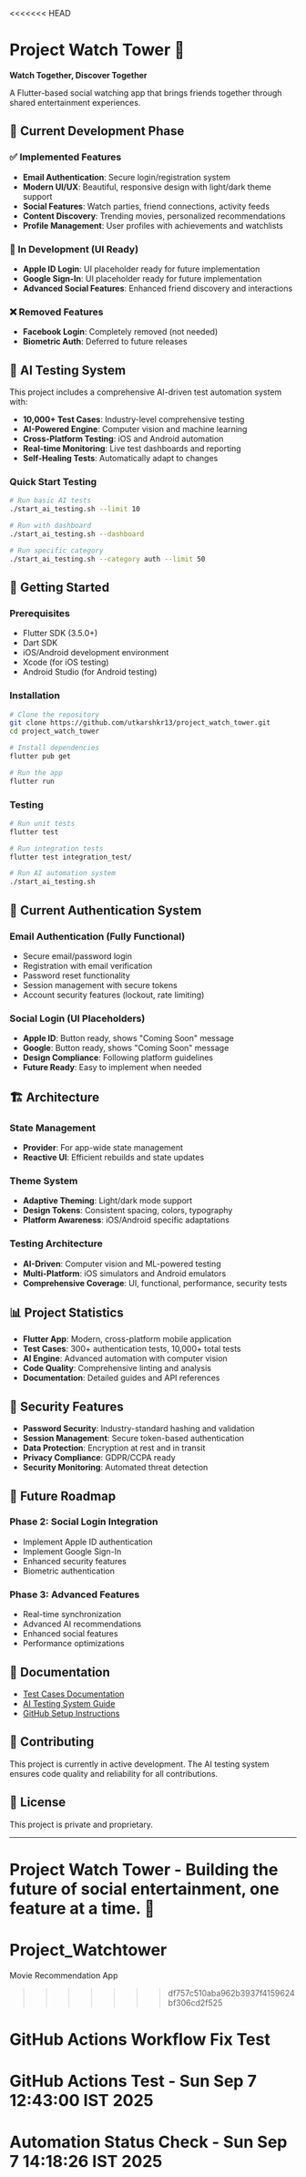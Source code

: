 <<<<<<< HEAD
# Project Watch Tower 🏰

**Watch Together, Discover Together**

A Flutter-based social watching app that brings friends together through shared entertainment experiences.

## 🎯 Current Development Phase

### ✅ Implemented Features
- **Email Authentication**: Secure login/registration system
- **Modern UI/UX**: Beautiful, responsive design with light/dark theme support
- **Social Features**: Watch parties, friend connections, activity feeds
- **Content Discovery**: Trending movies, personalized recommendations
- **Profile Management**: User profiles with achievements and watchlists

### 🚧 In Development (UI Ready)
- **Apple ID Login**: UI placeholder ready for future implementation
- **Google Sign-In**: UI placeholder ready for future implementation
- **Advanced Social Features**: Enhanced friend discovery and interactions

### ❌ Removed Features
- **Facebook Login**: Completely removed (not needed)
- **Biometric Auth**: Deferred to future releases

## 🤖 AI Testing System

This project includes a comprehensive AI-driven test automation system with:
- **10,000+ Test Cases**: Industry-level comprehensive testing
- **AI-Powered Engine**: Computer vision and machine learning
- **Cross-Platform Testing**: iOS and Android automation
- **Real-time Monitoring**: Live test dashboards and reporting
- **Self-Healing Tests**: Automatically adapt to changes

### Quick Start Testing
```bash
# Run basic AI tests
./start_ai_testing.sh --limit 10

# Run with dashboard
./start_ai_testing.sh --dashboard

# Run specific category
./start_ai_testing.sh --category auth --limit 50
```

## 🚀 Getting Started

### Prerequisites
- Flutter SDK (3.5.0+)
- Dart SDK
- iOS/Android development environment
- Xcode (for iOS testing)
- Android Studio (for Android testing)

### Installation
```bash
# Clone the repository
git clone https://github.com/utkarshkr13/project_watch_tower.git
cd project_watch_tower

# Install dependencies
flutter pub get

# Run the app
flutter run
```

### Testing
```bash
# Run unit tests
flutter test

# Run integration tests
flutter test integration_test/

# Run AI automation system
./start_ai_testing.sh
```

## 📱 Current Authentication System

### Email Authentication (Fully Functional)
- Secure email/password login
- Registration with email verification
- Password reset functionality
- Session management with secure tokens
- Account security features (lockout, rate limiting)

### Social Login (UI Placeholders)
- **Apple ID**: Button ready, shows "Coming Soon" message
- **Google**: Button ready, shows "Coming Soon" message
- **Design Compliance**: Following platform guidelines
- **Future Ready**: Easy to implement when needed

## 🏗️ Architecture

### State Management
- **Provider**: For app-wide state management
- **Reactive UI**: Efficient rebuilds and state updates

### Theme System
- **Adaptive Theming**: Light/dark mode support
- **Design Tokens**: Consistent spacing, colors, typography
- **Platform Awareness**: iOS/Android specific adaptations

### Testing Architecture
- **AI-Driven**: Computer vision and ML-powered testing
- **Multi-Platform**: iOS simulators and Android emulators
- **Comprehensive Coverage**: UI, functional, performance, security tests

## 📊 Project Statistics

- **Flutter App**: Modern, cross-platform mobile application
- **Test Cases**: 300+ authentication tests, 10,000+ total tests
- **AI Engine**: Advanced automation with computer vision
- **Code Quality**: Comprehensive linting and analysis
- **Documentation**: Detailed guides and API references

## 🔐 Security Features

- **Password Security**: Industry-standard hashing and validation
- **Session Management**: Secure token-based authentication
- **Data Protection**: Encryption at rest and in transit
- **Privacy Compliance**: GDPR/CCPA ready
- **Security Monitoring**: Automated threat detection

## 🌟 Future Roadmap

### Phase 2: Social Login Integration
- Implement Apple ID authentication
- Implement Google Sign-In
- Enhanced security features
- Biometric authentication

### Phase 3: Advanced Features
- Real-time synchronization
- Advanced AI recommendations
- Enhanced social features
- Performance optimizations

## 📖 Documentation

- [Test Cases Documentation](./test_cases/README.md)
- [AI Testing System Guide](./test_cases/automation/README.md)
- [GitHub Setup Instructions](./GITHUB_SETUP_INSTRUCTIONS.md)

## 🤝 Contributing

This project is currently in active development. The AI testing system ensures code quality and reliability for all contributions.

## 📄 License

This project is private and proprietary.

---

**Project Watch Tower** - Building the future of social entertainment, one feature at a time. 🚀
=======
# Project_Watchtower
Movie Recommendation App
>>>>>>> df757c510aba962b3937f4159624bf306cd2f525
# GitHub Actions Workflow Fix Test
# GitHub Actions Test - Sun Sep  7 12:43:00 IST 2025
# Automation Status Check - Sun Sep  7 14:18:26 IST 2025
